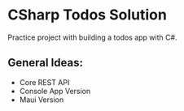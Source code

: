 # CSharp Todos Solution

Practice project with building a todos app with C#. 

## General Ideas:
- Core REST API
- Console App Version
- Maui Version

